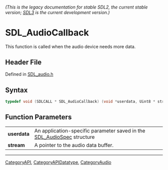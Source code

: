 ###### (This is the legacy documentation for stable SDL2, the current stable version; [SDL3](https://wiki.libsdl.org/SDL3/) is the current development version.)
# SDL_AudioCallback

This function is called when the audio device needs more data.

## Header File

Defined in [SDL_audio.h](https://github.com/libsdl-org/SDL/blob/SDL2/include/SDL_audio.h)

## Syntax

```c
typedef void (SDLCALL * SDL_AudioCallback) (void *userdata, Uint8 * stream, int len);
```

## Function Parameters

|                  |                                                                                         |
| ---------------- | --------------------------------------------------------------------------------------- |
| **userdata**     | An application-specific parameter saved in the [SDL_AudioSpec](SDL_AudioSpec) structure |
| **stream**       | A pointer to the audio data buffer.                                                     |

----
[CategoryAPI](CategoryAPI), [CategoryAPIDatatype](CategoryAPIDatatype), [CategoryAudio](CategoryAudio)

